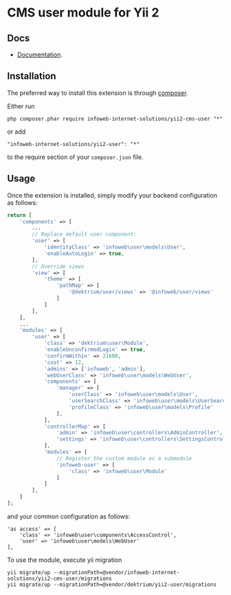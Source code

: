 CMS user module for Yii 2
========================

Docs
-----
- [Documentation](http://yii2-user.readthedocs.org/en/latest/).


Installation
------------

The preferred way to install this extension is through [composer](http://getcomposer.org/download/).

Either run

```
php composer.phar require infoweb-internet-solutions/yii2-cms-user "*"
```

or add

```
"infoweb-internet-solutions/yii2-user": "*"
```

to the require section of your `composer.json` file.


Usage
-----

Once the extension is installed, simply modify your backend configuration as follows:

```php
return [
    'components' => [
        ...
        // Replace default user component:
        'user' => [
            'identityClass' => 'infoweb\user\models\User',
            'enableAutoLogin' => true,
        ],
        // Override views
        'view' => [
            'theme' => [
                'pathMap' => [
                    '@dektrium/user/views' => '@infoweb/user/views'
                ]
            ]
        ],
    ],
    ...
    'modules' => [
        'user' => [
            'class' => 'dektrium\user\Module',
            'enableUnconfirmedLogin' => true,
            'confirmWithin' => 21600,
            'cost' => 12,
            'admins' => ['infoweb', 'admin'],
            'webUserClass' => 'infoweb\user\models\WebUser',
            'components' => [
                'manager' => [
                    'userClass' => 'infoweb\user\models\User',
                    'userSearchClass' => 'infoweb\user\models\UserSearch',
                    'profileClass' => 'infoweb\user\models\Profile'
                ],
            ],
            'controllerMap' => [
                'admin' => 'infoweb\user\controllers\AdminController',
                'settings' => 'infoweb\user\controllers\SettingsController'
            ],
            'modules' => [
                // Register the custom module as a submodule
                'infoweb-user' => [
                    'class' => 'infoweb\user\Module'
                ]
            ]
        ],
    ]
];
```

and your common configuration as follows:
```
'as access' => [
    'class' => 'infoweb\user\components\AccessControl',
    'user' => 'infoweb\user\models\WebUser'
],
```

To use the module, execute yii migration
```
yii migrate/up --migrationPath=@vendor/infoweb-internet-solutions/yii2-cms-user/migrations
yii migrate/up --migrationPath=@vendor/dektrium/yii2-user/migrations
```
